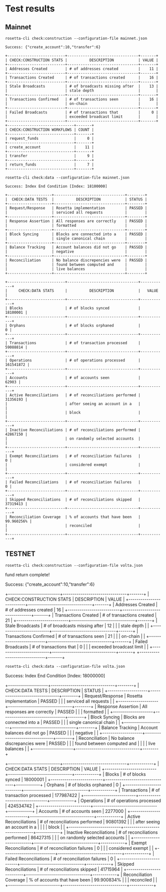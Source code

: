 # Test results

## Mainnet

```shell
rosetta-cli check:construction --configuration-file mainnet.json
```

```
Success: {"create_account":10,"transfer":6}

+--------------------------+--------------------------------+-------+
| CHECK:CONSTRUCTION STATS |          DESCRIPTION           | VALUE |
+--------------------------+--------------------------------+-------+
| Addresses Created        | # of addresses created         |    11 |
+--------------------------+--------------------------------+-------+
| Transactions Created     | # of transactions created      |    16 |
+--------------------------+--------------------------------+-------+
| Stale Broadcasts         | # of broadcasts missing after  |    13 |
|                          | stale depth                    |       |
+--------------------------+--------------------------------+-------+
| Transactions Confirmed   | # of transactions seen         |    16 |
|                          | on-chain                       |       |
+--------------------------+--------------------------------+-------+
| Failed Broadcasts        | # of transactions that         |     0 |
|                          | exceeded broadcast limit       |       |
+--------------------------+--------------------------------+-------+
+------------------------------+-------+
| CHECK:CONSTRUCTION WORKFLOWS | COUNT |
+------------------------------+-------+
| request_funds                |     0 |
+------------------------------+-------+
| create_account               |    11 |
+------------------------------+-------+
| transfer                     |     9 |
+------------------------------+-------+
| return_funds                 |     7 |
+------------------------------+-------+

```

```shell
rosetta-cli check:data --configuration-file mainnet.json
```

```
Success: Index End Condition [Index: 18100000]

+--------------------+--------------------------------+--------+
|  CHECK:DATA TESTS  |          DESCRIPTION           | STATUS |
+--------------------+--------------------------------+--------+
| Request/Response   | Rosetta implementation         | PASSED |
|                    | serviced all requests          |        |
+--------------------+--------------------------------+--------+
| Response Assertion | All responses are correctly    | PASSED |
|                    | formatted                      |        |
+--------------------+--------------------------------+--------+
| Block Syncing      | Blocks are connected into a    | PASSED |
|                    | single canonical chain         |        |
+--------------------+--------------------------------+--------+
| Balance Tracking   | Account balances did not go    | PASSED |
|                    | negative                       |        |
+--------------------+--------------------------------+--------+
| Reconciliation     | No balance discrepencies were  | PASSED |
|                    | found between computed and     |        |
|                    | live balances                  |        |
+--------------------+--------------------------------+--------+

+--------------------------+--------------------------------+------------+
|     CHECK:DATA STATS     |          DESCRIPTION           |   VALUE    |
+--------------------------+--------------------------------+------------+
| Blocks                   | # of blocks synced             |   18100001 |
+--------------------------+--------------------------------+------------+
| Orphans                  | # of blocks orphaned           |          0 |
+--------------------------+--------------------------------+------------+
| Transactions             | # of transaction processed     |   59088814 |
+--------------------------+--------------------------------+------------+
| Operations               | # of operations processed      |  161541872 |
+--------------------------+--------------------------------+------------+
| Accounts                 | # of accounts seen             |      62903 |
+--------------------------+--------------------------------+------------+
| Active Reconciliations   | # of reconciliations performed |   31356193 |
|                          | after seeing an account in a   |            |
|                          | block                          |            |
+--------------------------+--------------------------------+------------+
| Inactive Reconciliations | # of reconciliations performed |   42867150 |
|                          | on randomly selected accounts  |            |
+--------------------------+--------------------------------+------------+
| Exempt Reconciliations   | # of reconciliation failures   |          0 |
|                          | considered exempt              |            |
+--------------------------+--------------------------------+------------+
| Failed Reconciliations   | # of reconciliation failures   |          0 |
+--------------------------+--------------------------------+------------+
| Skipped Reconciliations  | # of reconciliations skipped   |   37319413 |
+--------------------------+--------------------------------+------------+
| Reconciliation Coverage  | % of accounts that have been   | 99.960256% |
|                          | reconciled                     |            |
+--------------------------+--------------------------------+------------+

```
## TESTNET

```shell
rosetta-cli check:construction --configuration-file volta.json
```

fund return complete!

Success: {"create_account":10,"transfer":6}

+--------------------------+--------------------------------+-------+
| CHECK:CONSTRUCTION STATS |          DESCRIPTION           | VALUE |
+--------------------------+--------------------------------+-------+
| Addresses Created        | # of addresses created         |    16 |
+--------------------------+--------------------------------+-------+
| Transactions Created     | # of transactions created      |    21 |
+--------------------------+--------------------------------+-------+
| Stale Broadcasts         | # of broadcasts missing after  |    12 |
|                          | stale depth                    |       |
+--------------------------+--------------------------------+-------+
| Transactions Confirmed   | # of transactions seen         |    21 |
|                          | on-chain                       |       |
+--------------------------+--------------------------------+-------+
| Failed Broadcasts        | # of transactions that         |     0 |
|                          | exceeded broadcast limit       |       |
+--------------------------+--------------------------------+-------+
+------------------------------+-------+

```shell
rosetta-cli check:data --configuration-file volta.json
```

Success: Index End Condition [Index: 18000000]

+--------------------+--------------------------------+--------+
|  CHECK:DATA TESTS  |          DESCRIPTION           | STATUS |
+--------------------+--------------------------------+--------+
| Request/Response   | Rosetta implementation         | PASSED |
|                    | serviced all requests          |        |
+--------------------+--------------------------------+--------+
| Response Assertion | All responses are correctly    | PASSED |
|                    | formatted                      |        |
+--------------------+--------------------------------+--------+
| Block Syncing      | Blocks are connected into a    | PASSED |
|                    | single canonical chain         |        |
+--------------------+--------------------------------+--------+
| Balance Tracking   | Account balances did not go    | PASSED |
|                    | negative                       |        |
+--------------------+--------------------------------+--------+
| Reconciliation     | No balance discrepancies were  | PASSED |
|                    | found between computed and     |        |
|                    | live balances                  |        |
+--------------------+--------------------------------+--------+

+--------------------------+--------------------------------+------------+
|     CHECK:DATA STATS     |          DESCRIPTION           |   VALUE    |
+--------------------------+--------------------------------+------------+
| Blocks                   | # of blocks synced             |   18000001 |
+--------------------------+--------------------------------+------------+
| Orphans                  | # of blocks orphaned           |          0 |
+--------------------------+--------------------------------+------------+
| Transactions             | # of transaction processed     |  177987422 |
+--------------------------+--------------------------------+------------+
| Operations               | # of operations processed      |  424534742 |
+--------------------------+--------------------------------+------------+
| Accounts                 | # of accounts seen             |    2277000 |
+--------------------------+--------------------------------+------------+
| Active Reconciliations   | # of reconciliations performed |   90801392 |
|                          | after seeing an account in a   |            |
|                          | block                          |            |
+--------------------------+--------------------------------+------------+
| Inactive Reconciliations | # of reconciliations performed |   86427315 |
|                          | on randomly selected accounts  |            |
+--------------------------+--------------------------------+------------+
| Exempt Reconciliations   | # of reconciliation failures   |          0 |
|                          | considered exempt              |            |
+--------------------------+--------------------------------+------------+
| Failed Reconciliations   | # of reconciliation failures   |          0 |
+--------------------------+--------------------------------+------------+
| Skipped Reconciliations  | # of reconciliations skipped   |   41715964 |
+--------------------------+--------------------------------+------------+
| Reconciliation Coverage  | % of accounts that have been   | 99.900834% |
|                          | reconciled                     |            |
+--------------------------+--------------------------------+------------+

